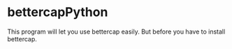 # bettercapPython
This program will let you use bettercap easily. But before you have to install bettercap. 
